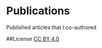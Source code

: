 # Publications
Published articles that I co-authored

##License 
[CC BY 4.0](https://creativecommons.org/licenses/by/4.0/)
